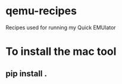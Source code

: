 # qemu-recipes
Recipes used for running my Quick EMUlator

# To install the mac tool
## pip install .